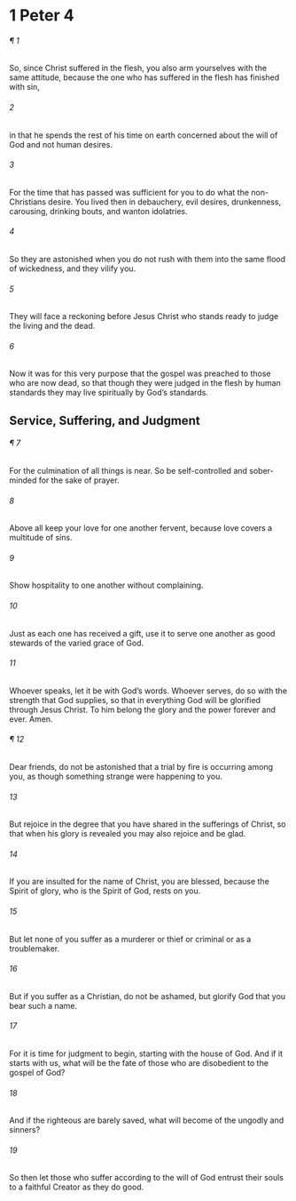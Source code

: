# 1 Peter 4
###### ¶ 1
So, since Christ suffered in the flesh, you also arm yourselves with the same attitude, because the one who has suffered in the flesh has finished with sin,
###### 2
in that he spends the rest of his time on earth concerned about the will of God and not human desires.
###### 3
For the time that has passed was sufficient for you to do what the non-Christians desire. You lived then in debauchery, evil desires, drunkenness, carousing, drinking bouts, and wanton idolatries.
###### 4
So they are astonished when you do not rush with them into the same flood of wickedness, and they vilify you.
###### 5
They will face a reckoning before Jesus Christ who stands ready to judge the living and the dead.
###### 6
Now it was for this very purpose that the gospel was preached to those who are now dead, so that though they were judged in the flesh by human standards they may live spiritually by God’s standards.
## Service, Suffering, and Judgment
###### ¶ 7
For the culmination of all things is near. So be self-controlled and sober-minded for the sake of prayer.
###### 8
Above all keep your love for one another fervent, because love covers a multitude of sins.
###### 9
Show hospitality to one another without complaining.
###### 10
Just as each one has received a gift, use it to serve one another as good stewards of the varied grace of God.
###### 11
Whoever speaks, let it be with God’s words. Whoever serves, do so with the strength that God supplies, so that in everything God will be glorified through Jesus Christ. To him belong the glory and the power forever and ever. Amen.
###### ¶ 12
Dear friends, do not be astonished that a trial by fire is occurring among you, as though something strange were happening to you.
###### 13
But rejoice in the degree that you have shared in the sufferings of Christ, so that when his glory is revealed you may also rejoice and be glad.
###### 14
If you are insulted for the name of Christ, you are blessed, because the Spirit of glory, who is the Spirit of God, rests on you.
###### 15
But let none of you suffer as a murderer or thief or criminal or as a troublemaker.
###### 16
But if you suffer as a Christian, do not be ashamed, but glorify God that you bear such a name.
###### 17
For it is time for judgment to begin, starting with the house of God. And if it starts with us, what will be the fate of those who are disobedient to the gospel of God?
###### 18
And if the righteous are barely saved, what will become of the ungodly and sinners?
###### 19
So then let those who suffer according to the will of God entrust their souls to a faithful Creator as they do good.

